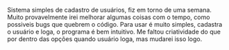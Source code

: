 Sistema simples de cadastro de usuários, fiz em torno de uma semana. Muito provavelmente irei melhorar algumas coisas com o tempo, como possiveis bugs que quebrem o código.
Para usar é muito simples, cadastra o usuário e loga, o programa é bem intuitivo.
Me faltou criatividade do que por dentro das opções quando usuário loga, mas mudarei isso logo.